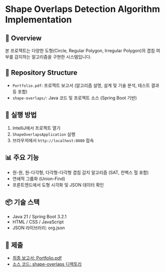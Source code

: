 # Shape Overlaps Detection Algorithm Implementation

## 📌 Overview
본 프로젝트는 다양한 도형(Circle, Regular Polygon, Irregular Polygon)의 겹침 여부를 감지하는 알고리즘을 구현한 시스템입니다.

## 📂 Repository Structure
- `Portfolio.pdf`: 프로젝트 보고서 (알고리즘 설명, 설계 및 기술 분석, 테스트 결과 등 포함)
- `shape-overlaps/`: Java 코드 및 프로젝트 소스 (Spring Boot 기반)

## 🚀 실행 방법
1. IntelliJ에서 프로젝트 열기
2. `ShapeOverlapsApplication` 실행
3. 브라우저에서 `http://localhost:8080` 접속

## 📊 주요 기능
- 원-원, 원-다각형, 다각형-다각형 겹침 감지 알고리즘 (SAT, 컨벡스 헐 포함)
- 연쇄적 그룹화 (Union-Find)
- 프론트엔드에서 도형 시각화 및 JSON 데이터 확인

## 📦 기술 스택
- Java 21 / Spring Boot 3.2.1
- HTML / CSS / JavaScript
- JSON 라이브러리: org.json

## 📝 제출
- [최종 보고서: Portfolio.pdf](./Portfolio.pdf)
- [소스 코드: shape-overlaps 디렉토리](./shape-overlaps)

